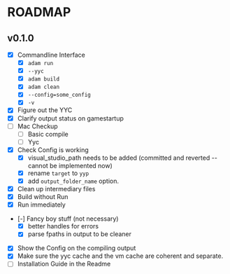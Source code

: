 # ROADMAP

## v0.1.0

- [x] Commandline Interface
  - [x] `adam run`
  - [x] `--yyc`
  - [x] `adam build`
  - [x] `adam clean`
  - [x] `--config=some_config`
  - [x] `-v`
- [x] Figure out the YYC
- [x] Clarify output status on gamestartup
- [ ] Mac Checkup
  - [ ] Basic compile
  - [ ] Yyc
- [x] Check Config is working
  - [x] visual_studio_path needs to be added (committed and reverted -- cannot be implemented now)
  - [x] rename `target` to `yyp`
  - [x] add `output_folder_name` option.
- [x] Clean up intermediary files
- [x] Build without Run
- [x] Run immediately
- [-] Fancy boy stuff (not necessary)
  - [x] better handles for errors
  - [x] parse fpaths in output to be cleaner
- [x] Show the Config on the compiling output
- [x] Make sure the yyc cache and the vm cache are coherent and separate.
- [ ] Installation Guide in the Readme
